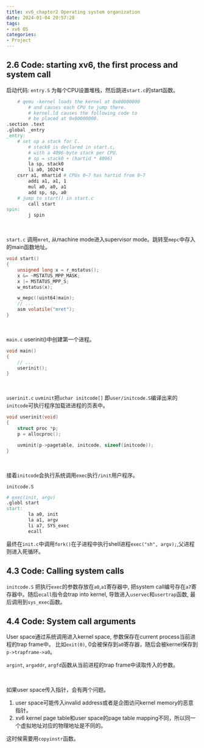 ```yaml
---
title: xv6_chapter2 Operating system organization
date: 2024-01-04 20:57:28
tags:
- xv6 OS
categories:
- Project
---
```


## 2.6 Code: starting xv6, the first process and system call

启动代码:
`entry.S` 为每个CPU设置堆栈，然后跳进`start.c`的start函数。

```makefile
	# qemu -kernel loads the kernel at 0x80000000
        # and causes each CPU to jump there.
        # kernel.ld causes the following code to
        # be placed at 0x80000000.
.section .text
.global _entry
_entry:
	# set up a stack for C.
        # stack0 is declared in start.c,
        # with a 4096-byte stack per CPU.
        # sp = stack0 + (hartid * 4096)
        la sp, stack0
        li a0, 1024*4
	csrr a1, mhartid # CPUs 0~7 has hartid from 0~7
        addi a1, a1, 1
        mul a0, a0, a1
        add sp, sp, a0
	# jump to start() in start.c
        call start
spin:
        j spin
```

</br>

`start.c` 调用`mret`, 从machine mode进入supervisor mode。跳转至`mepc`中存入的main函数地址。

```c
void start()
{
	unsigned long x = r_mstatus();
	x &= ~MSTATUS_MPP_MASK;
	x |= MSTATUS_MPP_S;
	w_mstatus(x);

	w_mepc((uint64)main);
	// ...
	asm volatile("mret");
}
```

</br>

`main.c` userinit()中创建第一个进程。

```c
void main()
{
	// ...
	userinit();
}
```

</br>

`userinit.c` `uvminit`把`uchar initcode[]` 即`user/initcode.S`编译出来的`initcode`可执行程序加载进进程的页表中。

```c
void userinit(void)
{
	struct proc *p;
	p = allocproc();

	uvminit(p->pagetable, initcode, sizeof(initcode));
}

```

</br>

接着`initcode`会执行系统调用`exec`执行`/init`用户程序。

`initcode.S`

```makefile
# exec(init, argv)
.globl start
start:
        la a0, init
        la a1, argv
        li a7, SYS_exec
        ecall

```

最终在`init.c`中调用`fork()`在子进程中执行shell进程`exec("sh", argv);`,父进程则进入死循环。

## 4.3 Code: Calling system calls

`initcode.S` 把执行`exec`的参数存放在`a0`,`a1`寄存器中, 把system call编号存在`a7`寄存器中。随后`ecall`指令会trap into kernel, 导致进入`uservec`和`usertrap`函数, 最后调用到`sys_exec`函数。

## 4.4 Code: System call arguments

User space通过系统调用进入kernel space, 参数保存在current process当前进程的trap frame中。
比如`exit(0)`, 0会被保存到`a0`寄存器，随后会被kernel保存到`p->trapframe->a0`。

`argint`, `argaddr`, `argfd`函数从当前进程的trap frame中读取传入的参数。

</br>

如果user space传入指针，会有两个问题。

1. user space可能传入invalid address或者是企图访问kernel memory的恶意指针。
2. xv6 kernel page table和user space的page table mapping不同，所以同一个虚拟地址对应的物理地址是不同的。

这时候需要用`copyinstr`函数。
